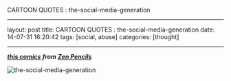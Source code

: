 CARTOON QUOTES : the-social-media-generation

---

layout: post
title: CARTOON QUOTES : the-social-media-generation
date: 14-07-31 16:20:42
tags: [social, abuse]
categories: [thought]

---

***[this comics](http://zenpencils.com/comic/129-marc-maron-the-social-media-generation/) from [Zen Pencils](http://zenpencils.com/)***

![the-social-media-generation](https://dl.dropboxusercontent.com/u/24683331/blog_img/2014-07-31-the-social-media-generation/2013-09-05-maron.jpg) 